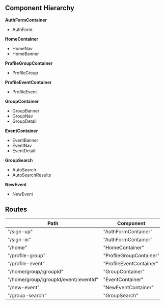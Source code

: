## Component Hierarchy

**AuthFormContainer**
  - AuthForm

**HomeContainer**
  - HomeNav
  - HomeBanner

**ProfileGroupContainer**
  - ProfileGroup

**ProfileEventContainer**
  - ProfileEvent

**GroupContainer**
  - GroupBanner
  - GroupNav
  - GroupDetail

**EventContainer**
  - EventBanner
  - EventNav
  - EventDetail

**GroupSearch**
  - AutoSearch
  - AutoSearchResults

**NewEvent**
  - NewEvent

## Routes

|Path   | Component   |
|-------|-------------|
| "/sign-up" | "AuthFormContainer" |
| "/sign-in" | "AuthFormContainer" |
| "/home" | "HomeContainer" |
| "/profile-group" | "ProfileGroupContainer" |
| "/profile-event" | "ProfileEventContainer" |
| "/home/group/:groupId" | "GroupContainer" |
| "/home/group/:groupId/event/:eventId" | "EventContainer" |
| "/new-event" | "NewEventContainer" |
| "/group-search" | "GroupSearch" |

